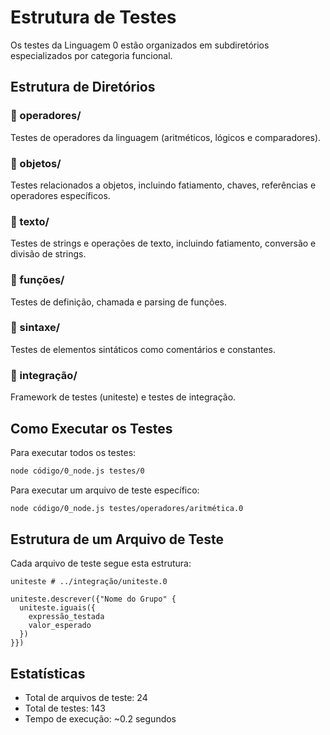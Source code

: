 # Estrutura de Testes

Os testes da Linguagem 0 estão organizados em subdiretórios especializados por categoria funcional.

## Estrutura de Diretórios

### 📁 operadores/
Testes de operadores da linguagem (aritméticos, lógicos e comparadores).

### 📁 objetos/
Testes relacionados a objetos, incluindo fatiamento, chaves, referências e operadores específicos.

### 📁 texto/
Testes de strings e operações de texto, incluindo fatiamento, conversão e divisão de strings.

### 📁 funções/
Testes de definição, chamada e parsing de funções.

### 📁 sintaxe/
Testes de elementos sintáticos como comentários e constantes.

### 📁 integração/
Framework de testes (uniteste) e testes de integração.

## Como Executar os Testes

Para executar todos os testes:
```bash
node código/0_node.js testes/0
```

Para executar um arquivo de teste específico:
```bash
node código/0_node.js testes/operadores/aritmética.0
```

## Estrutura de um Arquivo de Teste

Cada arquivo de teste segue esta estrutura:

```
uniteste # ../integração/uniteste.0

uniteste.descrever({"Nome do Grupo" {
  uniteste.iguais({
    expressão_testada
    valor_esperado
  })
}})
```

## Estatísticas

- Total de arquivos de teste: 24
- Total de testes: 143
- Tempo de execução: ~0.2 segundos
